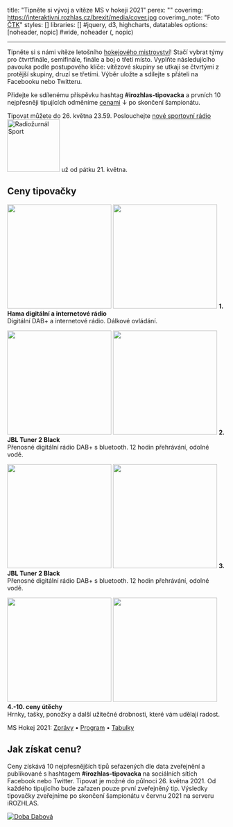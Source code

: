 title: "Tipněte si vývoj a vítěze MS v hokeji 2021"
perex: ""
coverimg: https://interaktivni.rozhlas.cz/brexit/media/cover.jpg
coverimg_note: "Foto <a href='#'>ČTK</a>"
styles: []
libraries: [] #jquery, d3, highcharts, datatables
options: [noheader, nopic] #wide, noheader (, nopic)

---

<p>Tipněte si s námi vítěze letošního <a href="https://www.irozhlas.cz/sport/ms-hokej/2021" target="_blank" title="Mistrovství světa v hokeji 2021">hokejového mistrovství</a>! Stačí vybrat týmy pro čtvrtfinále, semifinále, finále a boj o třetí místo. Vyplňte následujícího pavouka podle postupového klíče: vítězové skupiny se utkají se čtvrtými z protější skupiny, druzí se třetími. Výběr uložte a sdílejte s přáteli na Facebooku nebo Twitteru.</p>
<p>Přidejte ke sdílenému příspěvku hashtag <strong>#irozhlas-tipovacka</strong> a prvních 10 nejpřesněji tipujících odměníme <a href="#ceny">cenami</a> ↓ po skončení šampionátu.</p>
<p class="mb--30">Tipovat můžete do 26. května 23.59. Poslouchejte <a onclick="ga('gtm1.send', 'event', 'ondemand', 'click' , 'Radiožurnál sport - iROZHLAS - tipovačka MS hokej 2021');" href="https://radiozurnalsport.cz" target="_blank">nové sportovní rádio <img src="https://www.irozhlas.cz/sites/default/files/uploader_unmanaged/cro_radiozurnalsport_190502-100819_ace.png" alt="Radiožurnál Sport" style="width: 121px;"></a> už od pátku 21. května.</p>
<wide>
  <div id="hokej"></div>
<div id="ceny" class="row-main row-main--narrow mt--20">
<h2 class="mt--20 mb--10">Ceny tipovačky</h2>
<p class="clearfix">
<img loading="lazy" src="https://www.irozhlas.cz/sites/default/files/uploader_unmanaged/tipovacka-ceny-1_210512-114154_ace.png" width="240" class="pull-left hide--m">
<img loading="lazy" src="https://www.irozhlas.cz/sites/default/files/uploader_unmanaged/tipovacka-ceny-1_210512-114154_ace.png" width="240" class="pull-left img hide--d hide--t">
<strong>1. Hama digitální a internetové rádio</strong><br>Digitální DAB+ a internetové rádio. Dálkové ovládání. 
</p>
<p class="clearfix">
<img loading="lazy" src="https://www.irozhlas.cz/sites/default/files/uploader_unmanaged/tipovacka-ceny-2-3_210512-114154_ace.png" width="240" class="pull-left hide--m">
<img loading="lazy" src="https://www.irozhlas.cz/sites/default/files/uploader_unmanaged/tipovacka-ceny-2-3_210512-114154_ace.png" width="240" class="pull-left img hide--d hide--t">
<strong>2. JBL Tuner 2 Black</strong><br>Přenosné digitální rádio DAB+ s bluetooth. 12 hodin přehrávání, odolné vodě.
</p>
<p class="clearfix">
<img loading="lazy" src="https://www.irozhlas.cz/sites/default/files/uploader_unmanaged/tipovacka-ceny-2-3_210512-114154_ace.png" width="240" class="pull-left hide--m">
<img loading="lazy" src="https://www.irozhlas.cz/sites/default/files/uploader_unmanaged/tipovacka-ceny-2-3_210512-114154_ace.png" width="240" class="pull-left img hide--d hide--t">
<strong>3. JBL Tuner 2 Black</strong><br>Přenosné digitální rádio DAB+ s bluetooth. 12 hodin přehrávání, odolné vodě.
</p>
<p class="clearfix">
<img loading="lazy" src="https://www.irozhlas.cz/sites/default/files/styles/zpravy_otvirak_velky/public/uploader/irozhlas_5_190322-115911_mda.jpg?itok=lSBPchh-" width="240" class="pull-left  hide--m">
<img loading="lazy" src="https://www.irozhlas.cz/sites/default/files/styles/zpravy_otvirak_velky/public/uploader/irozhlas_5_190322-115911_mda.jpg?itok=lSBPchh-" width="240" class="pull-left img hide--d hide--t">
<strong>4.-10. ceny útěchy</strong><br>Hrnky, tašky, ponožky a další užitečné drobnosti, které vám udělají radost.</p>
</p>
<p class="text-sans-serif text-sm">MS Hokej 2021: <a title="Zprávy z mistrovství světa v hokeji 2021" href="https://www.irozhlas.cz/sport/ms-hokej/2021">Zprávy</a> &bull; <a title="Program mistrovství světa v hokeji 2021" href="https://www.irozhlas.cz/sport/ms-hokej/2021/program">Program</a> &bull; <a title="Tabulky mistrovství světa v hokeji 2021" href="https://www.irozhlas.cz/sport/ms-hokej/2021/tabulky">Tabulky</a></p>              
<h2 class="mt--20 mb--10">Jak získat cenu?</h2>
<p>Ceny získává 10 nejpřesnějších tipů seřazených dle data zveřejnění a publikované s hashtagem <strong>#irozhlas-tipovacka</strong> na sociálních sítích Facebook nebo Twitter. Tipovat je možné do půlnoci 26. května 2021. Od každého tipujícího bude zařazen pouze první zveřejněný tip. Výsledky tipovačky zveřejníme po skončení šampionátu v červnu 2021 na serveru iROZHLAS.    
</p>
</p>
<a onclick="ga('gtm1.send', 'event', 'ondemand', 'click' , 'Doba dabová - iROZHLAS - tipovačka MS hokej 2021')" class="pull-left mt--20" href="https://dobadabova.cz/" target="_blank" title="Doba dabová"><img loading="lazy" src="https://www.irozhlas.cz/sites/default/files/uploader_unmanaged/screenshot-dobadabov_210512-115147_ace.png" alt="Doba Dabová" class="img" /></a>
<p>&nbsp;</p>
</wide>
